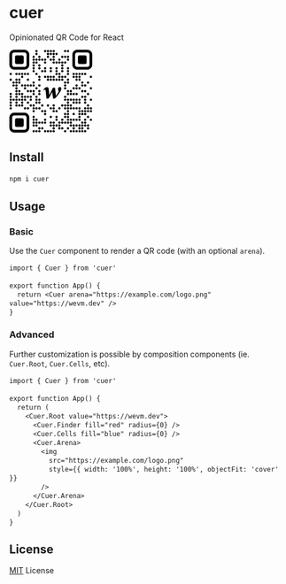 # cuer

Opinionated QR Code for React

<picture>
  <source media="(prefers-color-scheme: dark)" srcset="./qr-dark.svg">
  <img alt="cuer logo" src="./qr-light.svg" width="auto" height="150px">
</picture>

## Install

```sh
npm i cuer
```

## Usage

### Basic

Use the `Cuer` component to render a QR code (with an optional `arena`).

```tsx
import { Cuer } from 'cuer'

export function App() {
  return <Cuer arena="https://example.com/logo.png" value="https://wevm.dev" />
}
```

### Advanced

Further customization is possible by composition components (ie. `Cuer.Root`, `Cuer.Cells`, etc).

```tsx
import { Cuer } from 'cuer'

export function App() {
  return (
    <Cuer.Root value="https://wevm.dev">
      <Cuer.Finder fill="red" radius={0} />
      <Cuer.Cells fill="blue" radius={0} />
      <Cuer.Arena>
        <img
          src="https://example.com/logo.png"
          style={{ width: '100%', height: '100%', objectFit: 'cover' }}
        />
      </Cuer.Arena>
    </Cuer.Root>
  )
}
```

## License

[MIT](/LICENSE) License